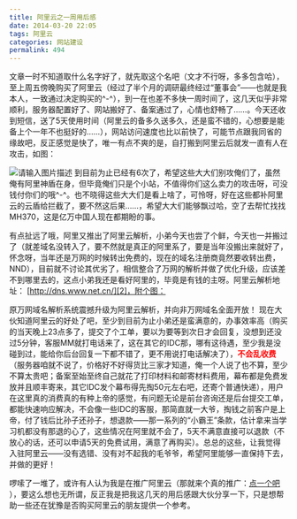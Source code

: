 ```yaml
---
title: 阿里云之一周用后感
date: 2014-03-20 22:05
tags: 阿里云
categories: 网站建设
permalink: 494
---
```


文章一时不知道取什么名字好了，就先取这个名吧（文才不行呀，多多包含哈），至上周五傍晚购买了阿里云（经过了半个月的调研最终经过“董事会”——也就是我本人，一致通过决定购买的^-^），到一在也差不多快一周时间了，这几天似乎非常顺利，服务器配置好了、网站搬好了、备案通过了，心情也舒畅了……。今天还收到短信，送了5天使用时间（阿里云的备多久送多久，还是蛮不错的，心想要是能备上个一年不也挺好的……），网站访问速度也比以前快了，可能节点跟我同省的缘故吧，反正感觉是快了，唯一有点不爽的是，自打搬到阿里云后就发一直有人在攻击，如图：


<!--more-->


![请输入图片描述][1]
到目前为止已经有6次了，希望这些大大们别攻俺们了，虽然俺有阿里神盾在身，但毕竟俺们只是个小站，不值得你们这么卖力的攻击呀，可没钱付你们的哦^-^。也不晓得这些大大们是看上啥了，可怜呀，好在这些都补阿里云的云盾给拦截了，要不然这后果……，希望大大们能够飘过哈，空了去帮忙找找MH370，这是亿万中国人现在都期盼的事。

有点扯远了哦，阿里又推出了阿里云解析，小弟今天也尝了个鲜，今天也一并搬过了（就差域名没转入了，要不然就是真正的阿里系了，要是当年没搬出来就好了，怀念呀，当年还是万网的时候转出免费的，现在的域名注册商竟然要收转出费，NND），目前就不讨论其优劣了，相信整合了万网的解析并做了优化升级，应该差不到哪里去的，这点小弟我还是看好阿里的，毕竟是有钱的主呀。阿里云解析地址： [http://dns.www.net.cn/][2]，附个图：

原万网域名解析系统震撼升级为阿里云解析，并向非万网域名全面开放！
现在大伙知道阿里云的好处了吧，至少到目前为止小弟还是蛮满意的，办事效率高（购买的当天晚上23点多了，提交了个工单，要以为要等到次日才会回复，没想到还没过5分钟，客服MM就打电话来了，这在其它的IDC那，哪有这待遇，至少我是没碰到过，能给你后台回复一下都不错了，更不用说打电话解决了），<span style="color: #ff0000;"><strong>不会乱收费</strong></span>（服务器咱就不说了，价格好不好得货比三家才知道，俺一个人说了也不算，至少不算太贵吧；备案至始至终自己就花了打印材料和邮寄材料费用，幕布都是免费发放并且顺丰寄来，其它IDC发个幕布得先掏50元左右吧，还寄个普通快递），用户在这里真的消费真的有种上帝的感觉，有问题无论是前台咨询还是后台提交工单，都能快速响应解决，不会像一些IDC的客服，那简直就一大爷，掏钱之前客户是上帝，付了钱后比孙子还孙子，想退款——那一系列的“小霸王”条款，估计拿来当学习机都没有那退的心了，这些情况在阿里就不会了，5天不满意直接可以退款（不放心的话，还可以申请5天的免费试用，满意了再购买）。总总的这些，让我觉得入驻阿里云——没有选错、没有对不起我的毛爷爷，希望阿里能够一直保持下去，并做的更好！

啰嗦了一堆了，或许有人认为我是在推广阿里云（那就来个真的推广：[点一个吧][3] ），要这么想也无所谓，反正我是把我这几天的用后感跟大伙分享一下，只是想帮助一些还在犹豫是否购买阿里云的朋友提供一个参考。


  [1]: https://cdn.uu126.cn/wp-content/uploads/2014/03/20140320213840.jpg
  [2]: http://dns.www.net.cn/
  [3]: http://s.click.taobao.com/t?e=m%3D2%26s%3DbQ%2Fom67ZWUccQipKwQzePCperVdZeJviEViQ0P1Vf2kguMN8XjClAhqR2xsGvUnCunFL2OzKi7cRL3L3g6AXubKmaM3XY2TcMzFEpLJWxfbwHNrPyBNkF%2Bdn1BbglxZYxUhy8exlzcq9AmARIwX9K%2BnbtOD3UdznPV1H2z0iQv9NkKVMHClW0QbMqOpFMIvnYPj4MlCsvqs%3D